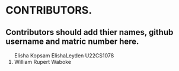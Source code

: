 # CONTRIBUTORS.
## Contributors should add thier names, github username and matric number here.

<ol>Elisha Kopsam ElishaLeyden U22CS1078
<li>William Rupert Waboke

</ol>
